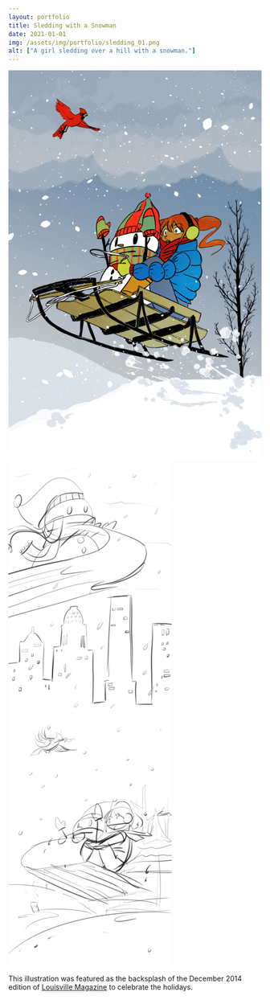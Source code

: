 ```yaml
---
layout: portfolio
title: Sledding with a Snowman
date: 2021-01-01
img: /assets/img/portfolio/sledding_01.png
alt: ["A girl sledding over a hill with a snowman."]
---
```


<a href="/assets/img/portfolio/sledding_01.png"><img src="/assets/img/portfolio/sledding_01.png" alt="A girl sledding over a hill with a snowman."></a>
<a href="/assets/img/portfolio/sledding_02.png"><img class="thumb" src="/assets/img/portfolio/sledding_02.png" alt="A sketch of the finished illustration"></a>
<a href="/assets/img/portfolio/sledding_02.png"><img class="thumb" src="/assets/img/portfolio/sledding_03.png" alt="A sketch of the finished illustration"></a>

This illustration was featured as the backsplash of the December 2014 edition of [Louisville Magazine](https://louisville.com/) to celebrate the holidays.
